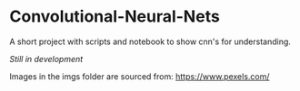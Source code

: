 # Convolutional-Neural-Nets
A short project with scripts and notebook to show cnn's for understanding.

*Still in development*

Images in the imgs folder are sourced from: 
https://www.pexels.com/
